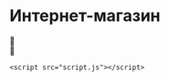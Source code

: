 <!DOCTYPE html>
<html lang="ru">
<head>
    <meta charset="UTF-8">
    <meta name="viewport" content="width=device-width, initial-scale=1.0">
    <title>Интернет-магазин</title>
    <link rel="stylesheet" href="styles.css">
</head>
<body>
    <div class="container">
        <h1>Интернет-магазин</h1>
        <div id="product-list" class="product-list"></div>
        <div class="footer">
            <div class="icon" onclick="showCart()">🛒</div>
            <div class="icon" onclick="showProfile()">👤</div>
        </div>
    </div>

    <script src="script.js"></script>
</body>
</html>
